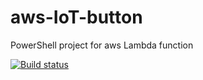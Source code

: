 # aws-IoT-button
PowerShell project for aws Lambda function


[![Build status](https://dev.azure.com/darkcrystal/aws-IoT-button/_apis/build/status/aws-IoT-button-CI)](https://dev.azure.com/darkcrystal/aws-IoT-button/_build/latest?definitionId=6)
